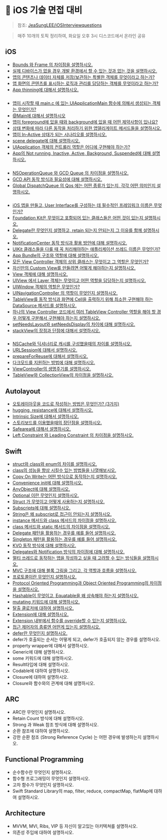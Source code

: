 # 🍎 iOS 기술 면접 대비
> 참조: [JeaSungLEE/iOSInterviewquestions](https://github.com/JeaSungLEE/iOSInterviewquestions)

> 매주 10개의 토픽 정리하여, 화요일 오후 3시 디스코드에서 온라인 공유

## iOS
- [Bounds 와 Frame 의 차이점을 설명하시오.](https://github.com/HypeDitto/iOS-Study/issues/1)
- [실제 디바이스가 없을 경우 개발 환경에서 할 수 있는 것과 없는 것을 설명하시오.](https://github.com/HypeDitto/iOS-Study/issues/2)
- [앱의 콘텐츠나 데이터 자체를 저장/보관하는 특별한 객체를 무엇이라고 하는가?](https://github.com/HypeDitto/iOS-Study/issues/3)
- [앱 화면의 콘텐츠를 표시하는 로직과 관리를 담당하는 객체를 무엇이라고 하는가?](https://github.com/HypeDitto/iOS-Study/issues/4)
- [App thinning에 대해서 설명하시오.](https://github.com/HypeDitto/iOS-Study/issues/5)

### 

- [앱이 시작할 때 main.c 에 있는 UIApplicationMain 함수에 의해서 생성되는 객체는 무엇인가?](https://github.com/HypeDitto/iOS-Study/issues/6)
- [@Main에 대해서 설명하시오](https://github.com/HypeDitto/iOS-Study/issues/7)
- [앱이 foreground에 있을 때와 background에 있을 때 어떤 제약사항이 있나요?](https://github.com/HypeDitto/iOS-Study/issues/8)
- [상태 변화에 따라 다른 동작을 처리하기 위한 앱델리게이트 메서드들을 설명하시오.](https://github.com/HypeDitto/iOS-Study/issues/9)
- [앱이 In-Active 상태가 되는 시나리오를 설명하시오.](https://github.com/HypeDitto/iOS-Study/issues/10)
- [scene delegate에 대해 설명하시오.](https://github.com/HypeDitto/iOS-Study/issues/11)
- [UIApplication 객체의 컨트롤러 역할은 어디에 구현해야 하는가?](https://github.com/HypeDitto/iOS-Study/issues/12)
- [App의 Not running, Inactive, Active, Background, Suspended에 대해 설명하시오.](https://github.com/HypeDitto/iOS-Study/issues/13)

### 

- [NSOperationQueue 와 GCD Queue 의 차이점을 설명하시오.](https://github.com/HypeDitto/iOS-Study/issues/14)
- [GCD API 동작 방식과 필요성에 대해 설명하시오.](https://github.com/HypeDitto/iOS-Study/issues/15)
- [Global DispatchQueue 의 Qos 에는 어떤 종류가 있는지, 각각 어떤 의미인지 설명하시오.](https://github.com/HypeDitto/iOS-Study/issues/16)

### 

- [iOS 앱을 만들고, User Interface를 구성하는 데 필수적인 프레임워크 이름은 무엇인가?](https://github.com/HypeDitto/iOS-Study/issues/17)
- [Foundation Kit은 무엇이고 포함되어 있는 클래스들은 어떤 것이 있는지 설명하시오.](https://github.com/HypeDitto/iOS-Study/issues/18)
- [Delegate란 무엇인지 설명하고, retain 되는지 안되는지 그 이유를 함께 설명하시오.](https://github.com/HypeDitto/iOS-Study/issues/19)
- [NotificationCenter 동작 방식과 활용 방안에 대해 설명하시오.](https://github.com/HypeDitto/iOS-Study/issues/20)
- [UIKit 클래스들을 다룰 때 꼭 처리해야하는 애플리케이션 쓰레드 이름은 무엇인가?](https://github.com/HypeDitto/iOS-Study/issues/21)
- [App Bundle의 구조와 역할에 대해 설명하시오.](https://github.com/HypeDitto/iOS-Study/issues/22)
- [모든 View Controller 객체의 상위 클래스는 무엇이고 그 역할은 무엇인가?](https://github.com/HypeDitto/iOS-Study/issues/23)
- [자신만의 Custom View를 만들려면 어떻게 해야하는지 설명하시오.](https://github.com/HypeDitto/iOS-Study/issues/24)
- [View 객체에 대해 설명하시오.](https://github.com/HypeDitto/iOS-Study/issues/25)
- [UIView 에서 Layer 객체는 무엇이고 어떤 역할을 담당하는지 설명하시오.](https://github.com/HypeDitto/iOS-Study/issues/26)
- [UIWindow 객체의 역할은 무엇인가?](https://github.com/HypeDitto/iOS-Study/issues/27)
- [UINavigationController 의 역할이 무엇인지 설명하시오.](https://github.com/HypeDitto/iOS-Study/issues/28)
- [TableView를 동작 방식과 화면에 Cell을 출력하기 위해 최소한 구현해야 하는 DataSource 메서드를 설명하시오.](https://github.com/HypeDitto/iOS-Study/issues/29)
- [하나의 View Controller 코드에서 여러 TableView Controller 역할을 해야 할 경우 어떻게 구분해서 구현해야 하는지 설명하시오.](https://github.com/HypeDitto/iOS-Study/issues/30)
- [setNeedsLayout와 setNeedsDisplay의 차이에 대해 설명하시오.](https://github.com/HypeDitto/iOS-Study/issues/31)
- [stackView의 장점과 단점에 대해서 설명하시오.](https://github.com/HypeDitto/iOS-Study/issues/32)

### 

- [NSCache와 딕셔너리로 캐시를 구성했을때의 차이를 설명하시오.](https://github.com/HypeDitto/iOS-Study/issues/33)
- [URLSession에 대해서 설명하시오.](https://github.com/HypeDitto/iOS-Study/issues/34)
- [prepareForReuse에 대해서 설명하시오.](https://github.com/HypeDitto/iOS-Study/issues/35)
- [다크모드를 지원하는 방법에 대해 설명하시오.](https://github.com/HypeDitto/iOS-Study/issues/36)
- [ViewController의 생명주기를 설명하시오.](https://github.com/HypeDitto/iOS-Study/issues/37)
- [TableView와 CollectionView의 차이점을 설명하시오.](https://github.com/HypeDitto/iOS-Study/issues/38)

## Autolayout

- [오토레이아웃을 코드로 작성하는 방법은 무엇인가? (3가지)](https://github.com/HypeDitto/iOS-Study/issues/39)
- [hugging, resistance에 대해서 설명하시오.](https://github.com/HypeDitto/iOS-Study/issues/40)
- [Intrinsic Size에 대해서 설명하시오.](https://github.com/HypeDitto/iOS-Study/issues/41)
- [스토리보드를 이용했을때의 장단점을 설명하시오.](https://github.com/HypeDitto/iOS-Study/issues/42)
- [Safearea에 대해서 설명하시오.](https://github.com/HypeDitto/iOS-Study/issues/43)
- [Left Constraint 와 Leading Constraint 의 차이점을 설명하시오.](https://github.com/HypeDitto/iOS-Study/issues/44)

## Swift

- [struct와 class와 enum의 차이를 설명하시오.](https://github.com/HypeDitto/iOS-Study/issues/45)
- [class의 성능을 향상 시킬수 있는 방법들을 나열해보시오.](https://github.com/HypeDitto/iOS-Study/issues/46)
- [Copy On Write는 어떤 방식으로 동작하는지 설명하시오.](https://github.com/HypeDitto/iOS-Study/issues/47)
- [Convenience init에 대해 설명하시오.](https://github.com/HypeDitto/iOS-Study/issues/48)
- [AnyObject에 대해 설명하시오.](https://github.com/HypeDitto/iOS-Study/issues/49)
- [Optional 이란 무엇인지 설명하시오.](https://github.com/HypeDitto/iOS-Study/issues/50)
- [Struct 가 무엇이고 어떻게 사용하는지 설명하시오.](https://github.com/HypeDitto/iOS-Study/issues/51)
- [Subscripts에 대해 설명하시오.](https://github.com/HypeDitto/iOS-Study/issues/52)
- [String은 왜 subscript로 접근이 안되는지 설명하시오.](https://github.com/HypeDitto/iOS-Study/issues/53)
- [instance 메서드와 class 메서드의 차이점을 설명하시오.](https://github.com/HypeDitto/iOS-Study/issues/54)
- [class 메서드와 static 메서드의 차이점을 설명하시오.](https://github.com/HypeDitto/iOS-Study/issues/55)
- [Delegate 패턴을 활용하는 경우를 예를 들어 설명하시오.](https://github.com/HypeDitto/iOS-Study/issues/56)
- [Singleton 패턴을 활용하는 경우를 예를 들어 설명하시오.](https://github.com/HypeDitto/iOS-Study/issues/57)
- [KVO 동작 방식에 대해 설명하시오.](https://github.com/HypeDitto/iOS-Study/issues/58)
- [Delegates와 Notification 방식의 차이점에 대해 설명하시오.](https://github.com/HypeDitto/iOS-Study/issues/59)
- [멀티 쓰레드로 동작하는 앱을 작성하고 싶을 때 고려할 수 있는 방식들을 설명하시오.](https://github.com/HypeDitto/iOS-Study/issues/60)
- [MVC 구조에 대해 블록 그림을 그리고, 각 역할과 흐름을 설명하시오.](https://github.com/HypeDitto/iOS-Study/issues/61)
- [프로토콜이란 무엇인지 설명하시오.](https://github.com/HypeDitto/iOS-Study/issues/70)
- [Protocol Oriented Programming과 Object Oriented Programming의 차이점을 설명하시오.](https://github.com/HypeDitto/iOS-Study/issues/62)
- [Hashable이 무엇이고, Equatable을 왜 상속해야 하는지 설명하시오.](https://github.com/HypeDitto/iOS-Study/issues/63)
- [mutating 키워드에 대해 설명하시오.](https://github.com/HypeDitto/iOS-Study/issues/64)
- [탈출 클로저에 대하여 설명하시오.](https://github.com/HypeDitto/iOS-Study/issues/65)
- [Extension에 대해 설명하시오.](https://github.com/HypeDitto/iOS-Study/issues/66)
- [Extension 내부에서 함수를 override할 수 있는지 설명하시오.](https://github.com/HypeDitto/iOS-Study/issues/67)
- [접근 제어자의 종류엔 어떤게 있는지 설명하시오.](https://github.com/HypeDitto/iOS-Study/issues/68)
- [defer란 무엇인지 설명하시오.](https://github.com/HypeDitto/iOS-Study/issues/69)
- defer가 호출되는 순서는 어떻게 되고, defer가 호출되지 않는 경우를 설명하시오.
- property wrapper에 대해서 설명하시오.
- Generic에 대해 설명하시오.
- some 키워드에 대해 설명하시오.
- Result타입에 대해 설명하시오.
- Codable에 대하여 설명하시오.
- Closure에 대하여 설명하시오.
- Closure와 함수와의 관계에 대해 설명하시오.

## ARC

- ARC란 무엇인지 설명하시오.
- Retain Count 방식에 대해 설명하시오.
- Strong 과 Weak 참조 방식에 대해 설명하시오.
- 순환 참조에 대하여 설명하시오.
- 강한 순환 참조 (Strong Reference Cycle) 는 어떤 경우에 발생하는지 설명하시오.

## Functional Programming

- 순수함수란 무엇인지 설명하시오.
- 함수형 프로그래밍이 무엇인지 설명하시오.
- 고차 함수가 무엇인지 설명하시오.
- Swift Standard Library의 map, filter, reduce, compactMap, flatMap에 대하여 설명하시오.

## Architecture

- MVVM, MVI, Ribs, VIP 등 자신이 알고있는 아키텍쳐를 설명하시오.
- 의존성 주입에 대하여 설명하시오.
